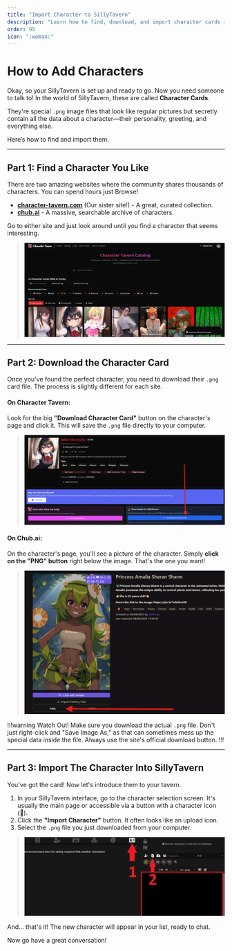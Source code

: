 ```yaml
---
title: "Import Character to SillyTavern"
description: "Learn how to find, download, and import character cards into SillyTavern from popular sites like Character Tavern and Chub.ai. Complete tutorial with screenshots and tips."
order: 95
icon: ":woman:"
---
```


# How to Add Characters

Okay, so your SillyTavern is set up and ready to go. Now you need someone to talk to! In the world of SillyTavern, these are called **Character Cards**.

They're special `.png` image files that look like regular pictures but secretly contain all the data about a character—their personality, greeting, and everything else.

Here’s how to find and import them.

---

## Part 1: Find a Character You Like

There are two amazing websites where the community shares thousands of characters. You can spend hours just Browse!

* **[character-tavern.com](https'://character-tavern.com)** (Our sister site!) - A great, curated collection.
* **[chub.ai](https://chub.ai/)** - A massive, searchable archive of characters.

Go to either site and just look around until you find a character that seems interesting.

> ![SCREENSHOT: Browse for characters on character-tavern.com or chub.ai.](./static/img/characters/1.png)

---

## Part 2: Download the Character Card

Once you've found the perfect character, you need to download their `.png` card file. The process is slightly different for each site.

#### On Character Tavern:

Look for the big **"Download Character Card"** button on the character's page and click it. This will save the `.png` file directly to your computer.

> ![SCREENSHOT: A character page on character-tavern.com with an arrow pointing to the "Download Character Card" button.](./static/img/characters/2.png)

#### On Chub.ai:

On the character's page, you'll see a picture of the character. Simply **click on the "PNG" button** right below the image. That's the one you want!

> ![SCREENSHOT: A character page on chub.ai with an arrow pointing to the "PNG" download button.](./static/img/characters/3.png)

!!!warning Watch Out!
Make sure you download the actual `.png` file. Don't just right-click and "Save Image As," as that can sometimes mess up the special data inside the file. Always use the site's official download button.
!!!

---

## Part 3: Import The Character Into SillyTavern

You've got the card! Now let's introduce them to your tavern.

1.  In your SillyTavern interface, go to the character selection screen. It's usually the main page or accessible via a button with a character icon (👤).
2.  Click the **"Import Character"** button. It often looks like an upload icon.
3.  Select the `.png` file you just downloaded from your computer.

> ![SCREENSHOT: The SillyTavern character selection screen with an arrow pointing to the "Import Character" button.](./static/img/characters/4.png)

And... that's it! The new character will appear in your list, ready to chat.

Now go have a great conversation!